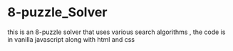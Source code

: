 # 8-puzzle_Solver
this is an 8-puzzle solver that uses various search algorithms , the code is in vanilla javascript along with html and css 
